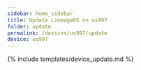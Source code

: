 ```yaml
---
sidebar: home_sidebar
title: Update LineageOS on us997
folder: update
permalink: /devices/us997/update
device: us997
---
```

{% include templates/device_update.md %}
